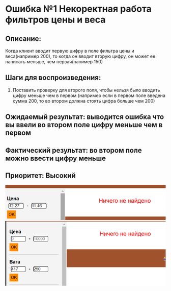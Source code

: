 # Ошибка №1   Некоректная работа фильтров цены и веса
## Описание: 
Когда клиент вводит первую цифру в поле фильтра цены и веса(например 200), то когда он вводит вторую цифру, он может ее написать меньше, чем первая(напимер 150)
## Шаги для воспроизведения:
1. Поставить проверку для второго поля, чтобы нельзя было вводить цифру меньше чем в первом (например если в первом поле введена сумма 200, то во втором должна стоять цифра больше чем 200)
## Ожидаемый результат: выводится ошибка что вы ввели во втором поле цифру меньше чем в первом
## Фактический результат: во втором поле можно ввести цифру меньше
## Приоритет: Высокий
![](Cost.png)
![](Weight.png)
